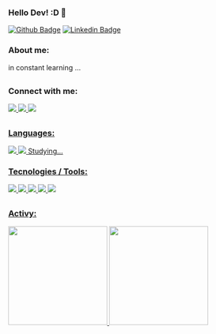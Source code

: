 ### Hello Dev! :D 👋

<!--
**uadson/uadson** is a ✨ _special_ ✨ repository because its `README.md` (this file) appears on your GitHub profile.

Here are some ideas to get you started:

- 🔭 I’m currently working on ...
- 🌱 I’m currently learning ...
- 👯 I’m looking to collaborate on ...
- 🤔 I’m looking for help with ...
- 💬 Ask me about ...
- 📫 How to reach me: ...
- 😄 Pronouns: ...
- ⚡ Fun fact: ...
-->

[![Github Badge](https://img.shields.io/badge/-Github-000?style=flat-square&logo=Github&logoColor=white&link=https://github.com/uadson)](https://github.com/uadson)
[![Linkedin Badge](https://img.shields.io/badge/-LinkedIn-blue?style=flat-square&logo=Linkedin&logoColor=white&link=https://www.linkedin.com/in/uadsonfeitosa/)](https://www.linkedin.com/in/uadsonfeitosa/)


### About me:

  in constant learning ...
  
 ##
 ### Connect with me:
 <a href = "https://www.instagram.com/_uadson/?hl=pt" target="_blank"><img src="https://img.icons8.com/color/48/000000/instagram-new.png"/>
 <a href = "https://www.linkedin.com/in/uadsonfeitosa/"> <img src="https://img.icons8.com/fluency/48/000000/linkedin-circled.png"/>
 <a href = "mailto:uadsonpy@gmail.com?&subject=&cc=&bcc=&body=uadsonpy@gmail.com%0A"><img src="https://img.icons8.com/color/48/000000/gmail-new.png"/>

##
### Languages:
<img src="https://img.icons8.com/color/48/000000/python--v1.png"/>
<img src="https://img.icons8.com/color/48/000000/javascript--v1.png"/> Studying...
   
### Tecnologies / Tools:
<img src="https://img.icons8.com/color/48/000000/django.png"/>
<img src="https://img.icons8.com/color/48/000000/bootstrap.png"/>
<img src="https://img.icons8.com/color/48/000000/postgreesql.png"/>
<img src="https://img.icons8.com/color/48/000000/ubuntu.png"/>
<img src="https://img.icons8.com/color/48/000000/git.png"/>
   
##
### Activy:
<img height = "200em" src = "https://github-readme-stats.vercel.app/api?username=uadson&show_icons=true&theme=dark&include_all_commits=true&count_private=true" />   <img height = "200em" src = "https://github-readme-stats.vercel.app/api/top-langs/?username=uadson&layout=compact&langs_count=16&theme=dark " />
